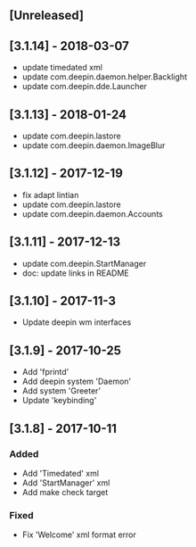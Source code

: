 ## [Unreleased]

## [3.1.14] - 2018-03-07
- update timedated xml
- update com.deepin.daemon.helper.Backlight
- update com.deepin.dde.Launcher

## [3.1.13] - 2018-01-24
- update com.deepin.lastore
- update com.deepin.daemon.ImageBlur

## [3.1.12] - 2017-12-19
- fix adapt lintian
- update com.deepin.lastore
- update com.deepin.daemon.Accounts

## [3.1.11] - 2017-12-13
- update com.deepin.StartManager
- doc: update links in README

## [3.1.10] - 2017-11-3
- Update deepin wm interfaces


## [3.1.9] - 2017-10-25
- Add 'fprintd'
- Add deepin system 'Daemon'
- Add system 'Greeter'
- Update 'keybinding'


## [3.1.8] - 2017-10-11
### Added
- Add 'Timedated' xml
- Add 'StartManager' xml
- Add make check target

### Fixed
- Fix 'Welcome' xml format error

